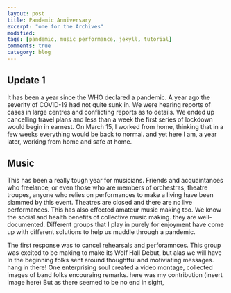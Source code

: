 ```yaml
---
layout: post
title: Pandemic Anniversary
excerpt: "one for the Archives"
modified:
tags: [pandemic, music performance, jekyll, tutorial]
comments: true
category: blog
---
```


## Update 1
 It has been a year since the WHO declared a pandemic. A year ago the severity of COVID-19 had not quite sunk in. We were hearing reports of cases in large centres and conflicting reports as to details. We ended up cancelling travel plans and less than a week the first series of lockdown would begin in earnest. On March 15, I worked from home, thinking that in a few weeks everything would be back to normal. and yet here I am, a year later, working from home and safe at home.

## Music
This has been a really tough year for musicians. Friends and acquaintances who freelance, or even those who are members of orchestras, theatre troupes, anyone who relies on performances to make a living have been slammed by this event. Theatres are closed and there are no live performances.
This has also effected amateur music making too. We know the social and health benefits of collective music making. they are well-documented. Different groups that I play in purely for enjoyment have come up with different solutions to help us muddle through a pandemic.

The first response was to cancel rehearsals and perforamnces. This group was excited to be making to make its Wolf Hall Debut, but alas we will have 
In the beginning folks sent around thoughtful and motiviating messages. hang in there! One enterprising soul created a video montage, collected images of band folks encouraing remarks.
here was my contribution
(insert image here)
But as there seemed to be no end in sight,
